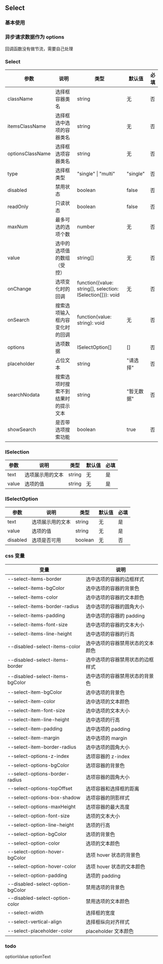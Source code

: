 ## Select

### 基本使用

<code src="../demo/select/select1.tsx"></code>

### 异步请求数据作为 options

回调函数没有做节流，需要自己处理

<code src="../demo/select/select2.tsx"></code>

### Select

| 参数             | 说明                               | 类型                                                       | 默认值     | 必填 |
| ---------------- | ---------------------------------- | ---------------------------------------------------------- | ---------- | ---- |
| className        | 选择框容器类名                     | string                                                     | 无         | 否   |
| itemsClassName   | 选择框选中选项的容器类名           | string                                                     | 无         | 否   |
| optionsClassName | 选择框选项容器类名                 | string                                                     | 无         | 否   |
| type             | 选择框类型                         | "single" \| "multi"                                        | "single"   | 否   |
| disabled         | 禁用状态                           | boolean                                                    | false      | 否   |
| readOnly         | 只读状态                           | boolean                                                    | false      | 否   |
| maxNum           | 最多可选的选项个数                 | number                                                     | 无         | 否   |
| value            | 选中的选项值的数组（受控）         | string[]                                                   | 无         | 否   |
| onChange         | 选项变化时的回调                   | function({value: string[], selection: ISelection[]}): void | 无         | 否   |
| onSearch         | 搜索选项输入框内容变化时的回调     | function(value: string): void                              | 无         | 否   |
| options          | 选项数据                           | ISelectOption[]                                            | []         | 否   |
| placeholder      | 占位文本                           | string                                                     | "请选择"   | 否   |
| searchNodata     | 搜索选项时搜索不到结果时的提示文本 | string                                                     | "暂无数据" | 否   |
| showSearch       | 是否带选项搜索功能                 | boolean                                                    | true       | 否   |

### ISelection

| 参数  | 说明             | 类型   | 默认值 | 必填 |
| ----- | ---------------- | ------ | ------ | ---- |
| text  | 选项展示用的文本 | string | 无     | 是   |
| value | 选项的值         | string | 无     | 是   |

### ISelectOption

| 参数     | 说明             | 类型    | 默认值 | 必填 |
| -------- | ---------------- | ------- | ------ | ---- |
| text     | 选项展示用的文本 | string  | 无     | 是   |
| value    | 选项的值         | string  | 无     | 是   |
| disabled | 选项是否可用     | boolean | 无     | 否   |

### css 变量

| 变量                             | 说明                             |
| -------------------------------- | -------------------------------- |
| --select-items-border            | 选中选项的容器的边框样式         |
| --select-items-bgColor           | 选中选项的容器的背景色           |
| --select-items-color             | 选中选项的容器的文本颜色         |
| --select-items-border-radius     | 选中选项的容器的圆角大小         |
| --select-items-padding           | 选中选项的容器的 padding         |
| --select-items-font-size         | 选中选项的容器的文本大小         |
| --select-items-line-height       | 选中选项的容器的行高             |
| --disabled-select-items-color    | 选中选项的容器禁用状态的文本颜色 |
| --disabled-select-items-border   | 选中选项的容器禁用状态的边框样式 |
| --disabled-select-items-bgColor  | 选中选项的容器禁用状态的背景色   |
| --select-item-bgColor            | 选中选项的背景色                 |
| --select-item-color              | 选中选项的文本颜色               |
| --select-item-font-size          | 选中选项的文本大小               |
| --select-item-line-height        | 选中选项的行高                   |
| --select-item-padding            | 选中选项的 padding               |
| --select-item-margin             | 选中选项的 margin                |
| --select-item-border-radius      | 选中选项的圆角大小               |
| --select-options-z-index         | 选项容器的 z-index               |
| --select-options-bgColor         | 选项容器的背景色                 |
| --select-options-border-radius   | 选项容器的圆角大小               |
| --select-options-topOffset       | 选项容器和选择框的距离           |
| --select-options-box-shadow      | 选项容器的阴影样式               |
| --select-options-maxHeight       | 选项容器的最大高度               |
| --select-option-font-size        | 选项的文本大小                   |
| --select-option-line-height      | 选项的行高                       |
| --select-option-bgColor          | 选项的背景色                     |
| --select-option-color            | 选项的文本颜色                   |
| --select-option-hover-bgColor    | 选项 hover 状态的背景色          |
| --select-option-hover-color      | 选项 hover 状态的文本颜色        |
| --select-option-padding          | 选项的 padding                   |
| --disabled-select-option-bgColor | 禁用选项的背景色                 |
| --disabled-select-option-color   | 禁用选项的文本颜色               |
| --select-width                   | 选择框的宽度                     |
| --select-vertical-align          | 选择框纵向对齐样式               |
| --select-placeholder-color       | placeholder 文本颜色             |

### todo

optionValue
optionText
